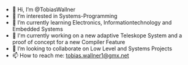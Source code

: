 - 👋 Hi, I’m @TobiasWallner
- 👀 I’m interested in Systems-Programming
- 🌱 I’m currently learning Electronics, Informationtechnology and Embedded Systems
- 👔 I'm currently working on a new adaptive Teleskope System and a proof of concept for a new Compiler Feature
- 💞️ I’m looking to collaborate on Low Level and Systems Projects
- 📫 How to reach me: tobias.wallner1@gmx.net

<!---
TobiasWallner/TobiasWallner is a ✨ special ✨ repository because its `README.md` (this file) appears on your GitHub profile.
You can click the Preview link to take a look at your changes.
--->
